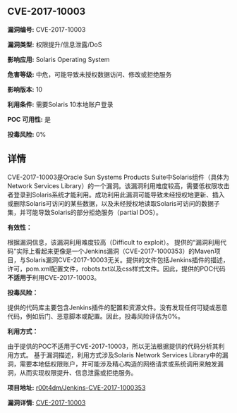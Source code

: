 ## CVE-2017-10003

**漏洞编号:** CVE-2017-10003

**漏洞类型:** 权限提升/信息泄露/DoS

**影响应用:** Solaris Operating System

**危害等级:** 中危，可能导致未授权数据访问、修改或拒绝服务

**影响版本:** 10

**利用条件:** 需要Solaris 10本地账户登录

**POC 可用性:** 是

**投毒风险:** 0%

## 详情

CVE-2017-10003是Oracle Sun Systems Products Suite中Solaris组件（具体为Network Services Library）的一个漏洞。该漏洞利用难度较高，需要低权限攻击者登录到Solaris系统才能利用。成功利用此漏洞可能导致未经授权地更新、插入或删除Solaris可访问的某些数据，以及未经授权地读取Solaris可访问的数据子集，并可能导致Solaris的部分拒绝服务（partial DOS）。

**有效性：**

根据漏洞信息，该漏洞利用难度较高（Difficult to exploit）。 提供的“漏洞利用代码”实际上看起来更像是一个Jenkins漏洞（CVE-2017-1000353）的Maven项目，与Solaris漏洞CVE-2017-10003无关。提供的文件包括Jenkins插件的描述，许可，pom.xml配置文件，robots.txt以及css样式文件。因此，提供的POC代码**不适用于**利用CVE-2017-10003。

**投毒风险：**

提供的代码库主要包含Jenkins插件的配置和资源文件。没有发现任何可疑或恶意代码，例如后门、恶意脚本或配置。因此，投毒风险评估为0%。

**利用方式：**

由于提供的POC不适用于CVE-2017-10003，所以无法根据提供的代码分析其利用方式。
基于漏洞描述，利用方式涉及Solaris Network Services Library中的漏洞，需要本地低权限账户，并可能涉及精心构造的网络请求或系统调用来触发漏洞，从而实现权限提升、信息泄露或拒绝服务。

**项目地址:** [r00t4dm/Jenkins-CVE-2017-1000353](https://github.com/r00t4dm/Jenkins-CVE-2017-1000353)

**漏洞详情:** [CVE-2017-10003](https://nvd.nist.gov/vuln/detail/CVE-2017-10003)